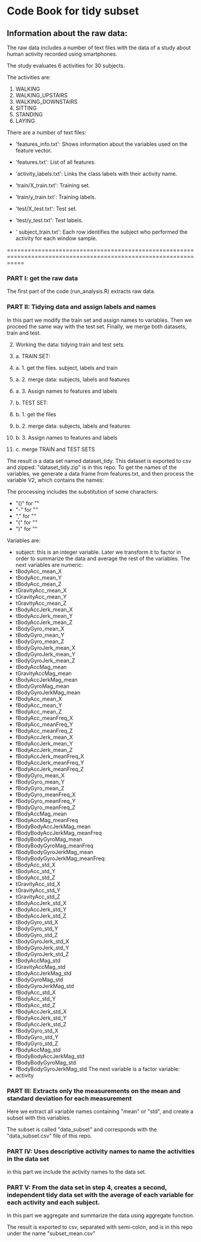 # Code Book for tidy subset


## Information about the raw data:

The raw data includes a number of text files with the data of a study about  human activity recorded using smartphones.



The study evaluates 6 activities for 30 subjects. 


The activities are:
1. WALKING
2. WALKING_UPSTAIRS
3. WALKING_DOWNSTAIRS
4. SITTING
5. STANDING
6. LAYING



There are a number of text files:


- 'features_info.txt': Shows information about the variables used on the feature vector.

- 'features.txt': List of all features.

- 'activity_labels.txt': Links the class labels with their activity name.

- 'train/X_train.txt': Training set.

- 'train/y_train.txt': Training labels.

- 'test/X_test.txt': Test set.

- 'test/y_test.txt': Test labels.

- ' subject_train.txt': Each row identifies the subject who performed the activity for each window sample. 


=================================================================================================================


### PART I: get the raw data

The first part of the code (run_analysis.R) extracts raw data. 

### PART II: Tidying data and assign labels and names

In this part we modify the train set and assign names to variables. Then we proceed the same way with the test set.
Finally, we merge both datasets, train and test. 

2. Working the data: tidying train and test sets.

2. a. TRAIN SET:
2. a. 1. get the files. subject, labels and train
2. a. 2. merge data: subjects, labels and features
2. a. 3. Assign names to features and labels 

2. b. TEST SET:
2. b. 1. get the files
2. b. 2. merge data: subjects, labels and features
2. b. 3. Assign names to features and labels

2. c. merge TRAIN and TEST SETS

The result is a data set named dataset_tidy. This dataset is exported to csv and zipped: "dataset_tidy.zip" is in this repo. 
To get the names of the variables, we generate a data frame from features.txt, and then process the variable V2, which contains the names:

The processing includes the substitution of some characters:

- "()" for ""
- "-" for "_"_
- "," for "_"_
- "(" for "_"_
- ")" for ""



Variables are:
- subject: this is an integer variable. Later we transform it to factor in order to summarize the data and average the rest of the variables. 
The next variables are numeric:
- tBodyAcc_mean_X
- tBodyAcc_mean_Y
- tBodyAcc_mean_Z
- tGravityAcc_mean_X
- tGravityAcc_mean_Y
- tGravityAcc_mean_Z
- tBodyAccJerk_mean_X
- tBodyAccJerk_mean_Y
- tBodyAccJerk_mean_Z
- tBodyGyro_mean_X
- tBodyGyro_mean_Y
- tBodyGyro_mean_Z
- tBodyGyroJerk_mean_X
- tBodyGyroJerk_mean_Y
- tBodyGyroJerk_mean_Z
- tBodyAccMag_mean
- tGravityAccMag_mean
- tBodyAccJerkMag_mean
- tBodyGyroMag_mean
- tBodyGyroJerkMag_mean
- fBodyAcc_mean_X
- fBodyAcc_mean_Y
- fBodyAcc_mean_Z
- fBodyAcc_meanFreq_X
- fBodyAcc_meanFreq_Y
- fBodyAcc_meanFreq_Z
- fBodyAccJerk_mean_X
- fBodyAccJerk_mean_Y
- fBodyAccJerk_mean_Z
- fBodyAccJerk_meanFreq_X
- fBodyAccJerk_meanFreq_Y
- fBodyAccJerk_meanFreq_Z
- fBodyGyro_mean_X
- fBodyGyro_mean_Y
- fBodyGyro_mean_Z
- fBodyGyro_meanFreq_X
- fBodyGyro_meanFreq_Y
- fBodyGyro_meanFreq_Z
- fBodyAccMag_mean
- fBodyAccMag_meanFreq
- fBodyBodyAccJerkMag_mean
- fBodyBodyAccJerkMag_meanFreq
- fBodyBodyGyroMag_mean
- fBodyBodyGyroMag_meanFreq
- fBodyBodyGyroJerkMag_mean
- fBodyBodyGyroJerkMag_meanFreq:
- tBodyAcc_std_X
- tBodyAcc_std_Y
- tBodyAcc_std_Z
- tGravityAcc_std_X
- tGravityAcc_std_Y
- tGravityAcc_std_Z
- tBodyAccJerk_std_X
- tBodyAccJerk_std_Y
- tBodyAccJerk_std_Z
- tBodyGyro_std_X
- tBodyGyro_std_Y
- tBodyGyro_std_Z
- tBodyGyroJerk_std_X
- tBodyGyroJerk_std_Y
- tBodyGyroJerk_std_Z
- tBodyAccMag_std
- tGravityAccMag_std
- tBodyAccJerkMag_std
- tBodyGyroMag_std
- tBodyGyroJerkMag_std
- fBodyAcc_std_X
- fBodyAcc_std_Y
- fBodyAcc_std_Z
- fBodyAccJerk_std_X
- fBodyAccJerk_std_Y
- fBodyAccJerk_std_Z
- fBodyGyro_std_X
- fBodyGyro_std_Y
- fBodyGyro_std_Z
- fBodyAccMag_std
- fBodyBodyAccJerkMag_std
- fBodyBodyGyroMag_std
- fBodyBodyGyroJerkMag_std
The next variable is a factor variable:
- activity




### PART III:  Extracts only the measurements on the mean and standard deviation for each measurement

Here we extract all variable names containing "mean" or "std", and create a subset with this variables. 

The subset is called "data_subset" and corresponds with the "data_subset.csv" file of this repo.


### PART IV:  Uses descriptive activity names to name the activities in the data set

in this part we include the activity names to the data set.

### PART V:  From the data set in step 4, creates a second, independent tidy data set with the average of each variable for each activity and each subject.

In this part we aggregate and summarize the data using aggregate function. 

The result is exported to csv, separated with semi-colon, and is in this repo under the name "subset_mean.csv"


